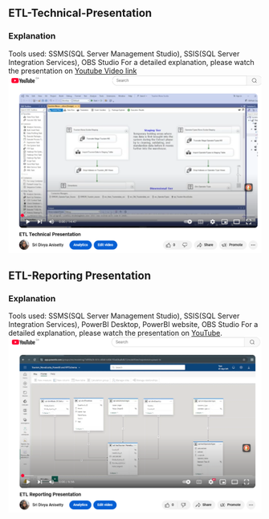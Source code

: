 ## ETL-Technical-Presentation
### Explanation
Tools used: SSMS(SQL Server Management Studio), SSIS(SQL Server Integration Services), OBS Studio
For a detailed explanation, please watch the presentation on [Youtube Video link](https://youtu.be/Zc0wEWXWd4E)  
![Screenshot](./Youtube%20link.PNG)

## ETL-Reporting Presentation
### Explanation
Tools used: SSMS(SQL Server Management Studio), SSIS(SQL Server Integration Services), PowerBI Desktop, PowerBI website, OBS Studio
For a detailed explanation, please watch the presentation on [YouTube](https://youtu.be/WSAugCCeIh8).
![Screenshot of YouTube Presentation](./YouTube%20link-Reporting.PNG)
